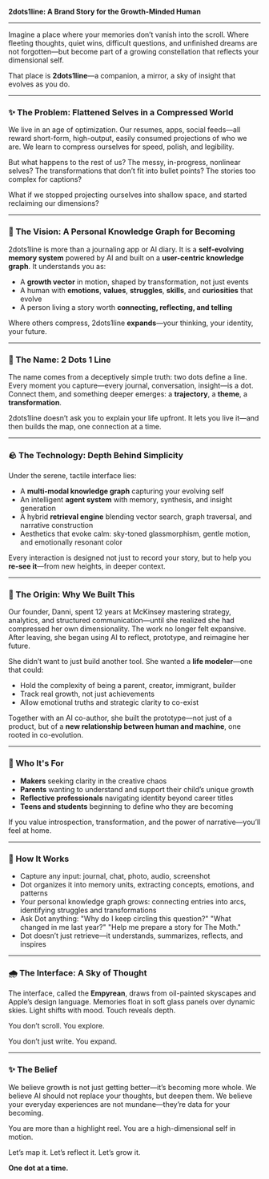 **2dots1line: A Brand Story for the Growth-Minded Human**

---

Imagine a place where your memories don’t vanish into the scroll. Where fleeting thoughts, quiet wins, difficult questions, and unfinished dreams are not forgotten—but become part of a growing constellation that reflects your dimensional self.

That place is **2dots1line**—a companion, a mirror, a sky of insight that evolves as you do.

---

### ✨ The Problem: Flattened Selves in a Compressed World

We live in an age of optimization. Our resumes, apps, social feeds—all reward short-form, high-output, easily consumed projections of who we are. We learn to compress ourselves for speed, polish, and legibility.

But what happens to the rest of us? The messy, in-progress, nonlinear selves? The transformations that don’t fit into bullet points? The stories too complex for captions?

What if we stopped projecting ourselves into shallow space, and started reclaiming our dimensions?

---

### 🌌 The Vision: A Personal Knowledge Graph for Becoming

2dots1line is more than a journaling app or AI diary. It is a **self-evolving memory system** powered by AI and built on a **user-centric knowledge graph**. It understands you as:

* A **growth vector** in motion, shaped by transformation, not just events
* A human with **emotions**, **values**, **struggles**, **skills**, and **curiosities** that evolve
* A person living a story worth **connecting, reflecting, and telling**

Where others compress, 2dots1line **expands**—your thinking, your identity, your future.

---

### 🔮 The Name: 2 Dots 1 Line

The name comes from a deceptively simple truth: two dots define a line. Every moment you capture—every journal, conversation, insight—is a dot. Connect them, and something deeper emerges: a **trajectory**, a **theme**, a **transformation**.

2dots1line doesn’t ask you to explain your life upfront. It lets you live it—and then builds the map, one connection at a time.

---

### 🪨 The Technology: Depth Behind Simplicity

Under the serene, tactile interface lies:

* A **multi-modal knowledge graph** capturing your evolving self
* An intelligent **agent system** with memory, synthesis, and insight generation
* A hybrid **retrieval engine** blending vector search, graph traversal, and narrative construction
* Aesthetics that evoke calm: sky-toned glassmorphism, gentle motion, and emotionally resonant color

Every interaction is designed not just to record your story, but to help you **re-see it**—from new heights, in deeper context.

---

### 🧳 The Origin: Why We Built This

Our founder, Danni, spent 12 years at McKinsey mastering strategy, analytics, and structured communication—until she realized she had compressed her own dimensionality. The work no longer felt expansive. After leaving, she began using AI to reflect, prototype, and reimagine her future.

She didn’t want to just build another tool. She wanted a **life modeler**—one that could:

* Hold the complexity of being a parent, creator, immigrant, builder
* Track real growth, not just achievements
* Allow emotional truths and strategic clarity to co-exist

Together with an AI co-author, she built the prototype—not just of a product, but of a **new relationship between human and machine**, one rooted in co-evolution.

---

### 🌟 Who It's For

* **Makers** seeking clarity in the creative chaos
* **Parents** wanting to understand and support their child’s unique growth
* **Reflective professionals** navigating identity beyond career titles
* **Teens and students** beginning to define who they are becoming

If you value introspection, transformation, and the power of narrative—you’ll feel at home.

---

### 🔄 How It Works

* Capture any input: journal, chat, photo, audio, screenshot
* Dot organizes it into memory units, extracting concepts, emotions, and patterns
* Your personal knowledge graph grows: connecting entries into arcs, identifying struggles and transformations
* Ask Dot anything: "Why do I keep circling this question?" "What changed in me last year?" "Help me prepare a story for The Moth."
* Dot doesn’t just retrieve—it understands, summarizes, reflects, and inspires

---

### 🌧️ The Interface: A Sky of Thought

The interface, called the **Empyrean**, draws from oil-painted skyscapes and Apple’s design language. Memories float in soft glass panels over dynamic skies. Light shifts with mood. Touch reveals depth.

You don’t scroll. You explore.

You don’t just write. You expand.

---

### ✨ The Belief

We believe growth is not just getting better—it’s becoming more whole.
We believe AI should not replace your thoughts, but deepen them.
We believe your everyday experiences are not mundane—they’re data for your becoming.

You are more than a highlight reel.
You are a high-dimensional self in motion.

Let’s map it.
Let’s reflect it.
Let’s grow it.

**One dot at a time.**
